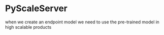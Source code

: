 # PyScaleServer
when we create an endpoint model we need to use the pre-trained model in high scalable products
